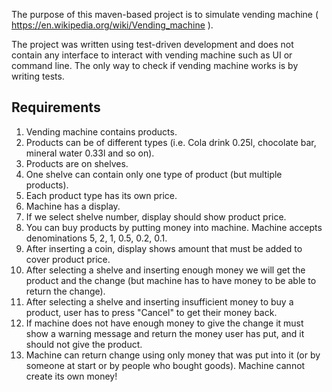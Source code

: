 The purpose of this maven-based project is to simulate vending machine ( https://en.wikipedia.org/wiki/Vending_machine ).

The project was written using test-driven development and does not contain any interface to interact with vending machine such as UI or command line.
The only way to check if vending machine works is by writing tests.

Requirements
------------

1. Vending machine contains products.
2. Products can be of different types (i.e. Cola drink 0.25l, chocolate bar, mineral water 0.33l and so on).
3. Products are on shelves.
4. One shelve can contain only one type of product (but multiple products).
5. Each product type has its own price.
6. Machine has a display.
7. If we select shelve number, display should show product price.
8. You can buy products by putting money into machine. Machine accepts denominations 5, 2, 1, 0.5, 0.2, 0.1.
9. After inserting a coin, display shows amount that must be added to cover product price.
10. After selecting a shelve and inserting enough money we will get the product and the change (but machine has to have money to be able to return the change).
11. After selecting a shelve and inserting insufficient money to buy a product, user has to press "Cancel" to get their money back.
12. If machine does not have enough money to give the change it must show a warning message and return the money user has put, and it should not give the product.
13. Machine can return change using only money that was put into it (or by someone at start or by people who bought goods). Machine cannot create its own money!
